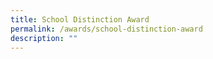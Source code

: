 ```yaml
---
title: School Distinction Award
permalink: /awards/school-distinction-award
description: ""
---
```

